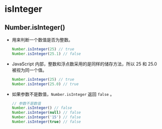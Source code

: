 # isInteger

## Number.isInteger()

*   用来判断一个数值是否为整数。

    ```javascript
    Number.isInteger(25) // true
    Number.isInteger(25.1) // false
    ```

*   JavaScript 内部，整数和浮点数采用的是同样的储存方法，所以 25 和 25.0 被视为同一个值。

    ```javascript
    Number.isInteger(25) // true
    Number.isInteger(25.0) // true
    ```

*   如果参数不是数值，`Number.isInteger` 返回 `false` 。

    ```javascript
    // 参数不是数值
    Number.isInteger() // false
    Number.isInteger(null) // false
    Number.isInteger('15') // false
    Number.isInteger(true) // false
    ```

